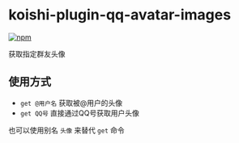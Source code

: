 # koishi-plugin-qq-avatar-images

[![npm](https://img.shields.io/npm/v/koishi-plugin-qq-img?style=flat-square)](https://www.npmjs.com/package/koishi-plugin-qq-img)

获取指定群友头像

## 使用方式
- `get @用户名` 获取被@用户的头像
- `get QQ号` 直接通过QQ号获取用户头像

也可以使用别名 `头像` 来替代 `get` 命令
